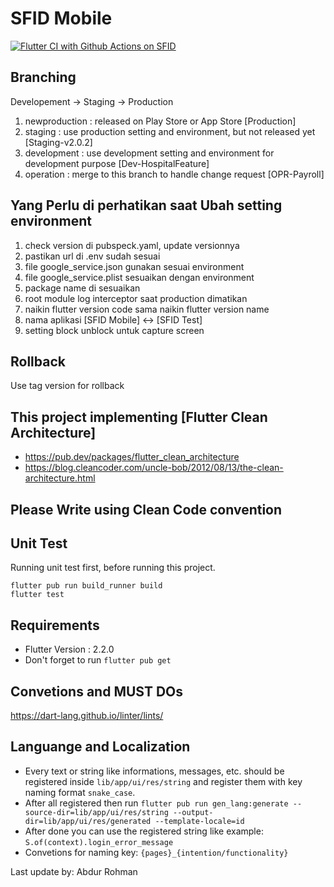 # SFID Mobile

[![Flutter CI with Github Actions on SFID](https://github.com/abdur-rohman2883/SOIDMobile/actions/workflows/actions.yml/badge.svg)](https://github.com/abdur-rohman2883/SOIDMobile/actions/workflows/actions.yml)

## Branching
Developement -> Staging -> Production
1. newproduction : released on Play Store or App Store [Production]
2. staging : use production setting and environment, but not released yet [Staging-v2.0.2]
3. development : use development setting and environment for development purpose [Dev-HospitalFeature]
4. operation : merge to this branch to handle change request [OPR-Payroll]

## Yang Perlu di perhatikan saat Ubah setting environment
1. check version di pubspeck.yaml, update versionnya
2. pastikan url di .env sudah sesuai
4. file google_service.json gunakan sesuai environment
5. file google_service.plist sesuaikan dengan environment
6. package name di sesuaikan
7. root module log interceptor saat production dimatikan
8. naikin flutter version code sama naikin flutter version name
9. nama aplikasi [SFID Mobile] <-> [SFID Test]
10. setting block unblock untuk capture screen

## Rollback
Use tag version for rollback

## This project implementing [Flutter Clean Architecture]

- https://pub.dev/packages/flutter_clean_architecture
- https://blog.cleancoder.com/uncle-bob/2012/08/13/the-clean-architecture.html

## Please Write using Clean Code convention

## Unit Test
Running unit test first, before running this project.

  ```
  flutter pub run build_runner build
  flutter test
  ```

## Requirements
  - Flutter Version : 2.2.0
  - Don't forget to run `flutter pub get`

## Convetions and MUST DOs
https://dart-lang.github.io/linter/lints/

## Languange and Localization
- Every text or string like informations, messages, etc. should be registered inside `lib/app/ui/res/string` and register them with key naming format `snake_case`.
- After all registered then run `flutter pub run gen_lang:generate --source-dir=lib/app/ui/res/string --output-dir=lib/app/ui/res/generated --template-locale=id`
- After done you can use the registered string like example: `S.of(context).login_error_message`
- Convetions for naming key: `{pages}_{intention/functionality}`

Last update by: Abdur Rohman
